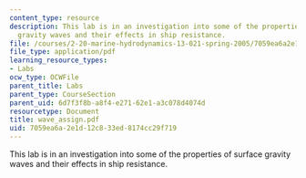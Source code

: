 ```yaml
---
content_type: resource
description: This lab is in an investigation into some of the properties of surface
  gravity waves and their effects in ship resistance.
file: /courses/2-20-marine-hydrodynamics-13-021-spring-2005/7059ea6a2e1d12c833ed8174cc29f719_wave_assign.pdf
file_type: application/pdf
learning_resource_types:
- Labs
ocw_type: OCWFile
parent_title: Labs
parent_type: CourseSection
parent_uid: 6d7f3f8b-a8f4-e271-62e1-a3c078d4074d
resourcetype: Document
title: wave_assign.pdf
uid: 7059ea6a-2e1d-12c8-33ed-8174cc29f719
---
```

This lab is in an investigation into some of the properties of surface gravity waves and their effects in ship resistance.

